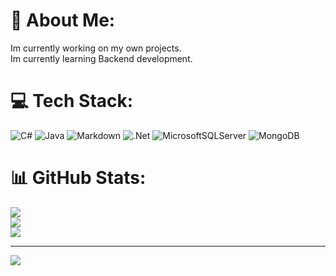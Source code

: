 # 💫 About Me:
Im currently working on my own projects.<br>Im currently learning Backend development.


# 💻 Tech Stack:
![C#](https://img.shields.io/badge/c%23-%23239120.svg?style=for-the-badge&logo=c-sharp&logoColor=white) ![Java](https://img.shields.io/badge/java-%23ED8B00.svg?style=for-the-badge&logo=java&logoColor=white) ![Markdown](https://img.shields.io/badge/markdown-%23000000.svg?style=for-the-badge&logo=markdown&logoColor=white) ![.Net](https://img.shields.io/badge/.NET-5C2D91?style=for-the-badge&logo=.net&logoColor=white) ![MicrosoftSQLServer](https://img.shields.io/badge/Microsoft%20SQL%20Sever-CC2927?style=for-the-badge&logo=microsoft%20sql%20server&logoColor=white) ![MongoDB](https://img.shields.io/badge/MongoDB-%234ea94b.svg?style=for-the-badge&logo=mongodb&logoColor=white)
# 📊 GitHub Stats:
![](https://github-readme-stats.vercel.app/api?username=KerwinAngeles&theme=radical&hide_border=false&include_all_commits=false&count_private=false)<br/>
![](https://github-readme-streak-stats.herokuapp.com/?user=KerwinAngeles&theme=radical&hide_border=false)<br/>
![](https://github-readme-stats.vercel.app/api/top-langs/?username=KerwinAngeles&theme=radical&hide_border=false&include_all_commits=false&count_private=false&layout=compact)

---
[![](https://visitcount.itsvg.in/api?id=KerwinAngeles&icon=0&color=0)](https://visitcount.itsvg.in)

<!-- Proudly created with GPRM ( https://gprm.itsvg.in ) -->
